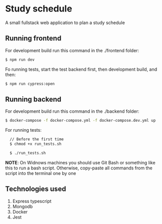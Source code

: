 # Study schedule

A small fullstack web application to plan a study schedule

## Running frontend

For development build run this command in the ./frontend folder:

```bash
$ npm run dev
```

Fo running tests, start the test backend first, then development build, and then:

```bash
$ npm run cypress:open
```

## Running backend

For development build run this command in the ./backend folder:

```bash
$ docker-compose -f docker-compose.yml -f docker-compose.dev.yml up
```

For running tests:

```bash
  // Before the first time
  $ chmod +x run_tests.sh

  $ ./run_tests.sh
```

**NOTE**: On Widnows machines you should use Git Bash or something like this to run a bash script. Otherwise, copy-paste all commands from the script into the terminal one by one

## Technologies used

1. Express typescript
2. Mongodb
3. Docker
4. Jest
